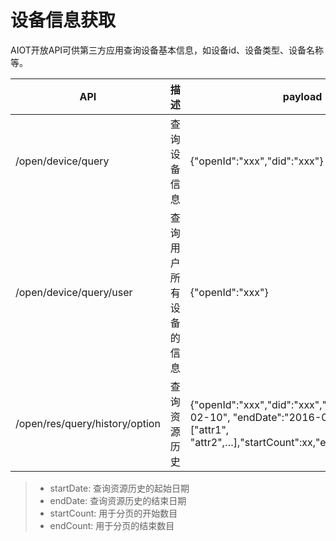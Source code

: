 # 设备信息获取

AIOT开放API可供第三方应用查询设备基本信息，如设备id、设备类型、设备名称等。

| API | 描述 | payload | header | response |
| -- | -- | -- | -- | -- |
| /open/device/query | 查询设备信息 | {"openId":"xxx","did":"xxx"} | {"Appid":"xxx","Appkey":"xxx","Openid":"xxx","Access-Token":"xxx"} | {"code":0|errorcode, "result":{"did":"value", "model":"value", "name":"value"}}} |
| /open/device/query/user | 查询用户所有设备的信息 | {"openId":"xxx"} | {"Appid":"xxx","Appkey":"xxx","Openid":"xxx","Access-Token":"xxx"} | {"code":0(errorcode), "result":{"did":"xxx","data":{"attr1":"xxx","attr2",...}}} |
| /open/res/query/history/option | 查询资源历史 |{"openId":"xxx","did":"xxx","startDate":"2016-02-10", "endDate":"2016-03-10", "option":["attr1", "attr2",…],"startCount":xx,"endCount":xx} | {"code":0|errorcode, "result":{"did":"11111","data":[{"attr1":"value","time":xxxxx},{"attr1":"value","time":xxxx},{"attr2":"value","time":xxxxx},{},...]}} |

> - startDate: 查询资源历史的起始日期
> - endDate: 查询资源历史的结束日期
> - startCount: 用于分页的开始数目
> - endCount: 用于分页的结束数目
